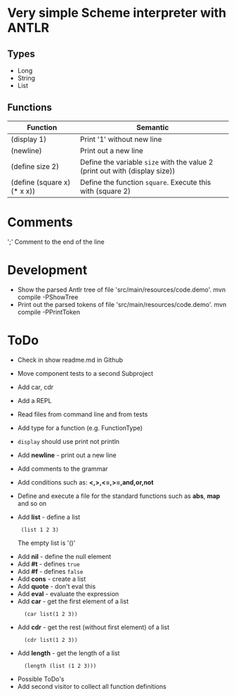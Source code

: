 # Very simple Scheme interpreter with ANTLR

## Types
- Long
- String
- List

## Functions

Function                    | Semantic                   
--------------------------- | ----------------------------
(display 1)                 | Print '1' without new line 
(newline)                   | Print out a new line       
(define size 2)             | Define the variable `size` with the value 2 (print out with (display size))
(define (square x) (* x x)) | Define the function `square`. Execute this with (square 2)

# Comments
';' Comment to the end of the line

# Development

* Show the parsed Antlr tree of file 'src/main/resources/code.demo'.
  mvn compile -PShowTree
* Print out the parsed tokens of file 'src/main/resources/code.demo'.
  mvn compile -PPrintToken

# ToDo
* Check in show readme.md in Github
* Move component tests to a second Subproject
* Add car, cdr
* Add a REPL
* Read files from command line and from tests

* Add type for a function (e.g. FunctionType)
* `display` should use print not println
* Add **newline** - print out a new line
* Add comments to the grammar
* Add conditions such as: **<,>,<=,>=,and,or,not**
* Define and execute a file for the standard functions such as **abs**, **map** and so on
* Add **list** - define a list
  ```
   (list 1 2 3)
  ```
  The empty list is '()'
- Add **nil** - define the null element
- Add **#t** - defines `true`
- Add **#f** - defines `false`
- Add **cons** - create a list
- Add **quote** - don't eval this
- Add **eval** - evaluate the expression
- Add **car** - get the first element of a list
  ```
    (car list(1 2 3))
  ```
- Add **cdr** - get the rest (without first element) of a list
  ```
    (cdr list(1 2 3))
  ```
- Add **length** - get the length of a list
  ```
    (length (list (1 2 3)))
  ```

* Possible ToDo's
* Add second visitor to collect all function definitions
